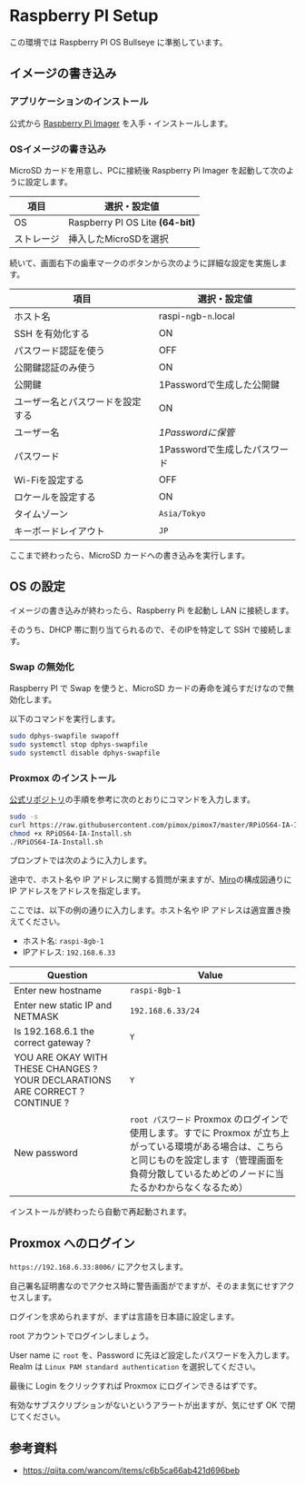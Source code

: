 # Raspberry PI Setup

この環境では Raspberry PI OS Bullseye に準拠しています。

## イメージの書き込み

### アプリケーションのインストール

公式から [Raspberry Pi Imager](https://www.raspberrypi.com/software/) を入手・インストールします。

### OSイメージの書き込み

MicroSD カードを用意し、PCに接続後 Raspberry Pi Imager を起動して次のように設定します。

|項目|選択・設定値|
|---|---|
|OS|Raspberry PI OS Lite **(64-bit)**|
|ストレージ|挿入したMicroSDを選択|

続いて、画面右下の歯車マークのボタンから次のように詳細な設定を実施します。

|項目|選択・設定値|
|---|---|
|ホスト名|raspi-`n`gb-`n`.local|
|SSH を有効化する|ON|
|パスワード認証を使う|OFF|
|公開鍵認証のみ使う|ON|
|公開鍵|1Passwordで生成した公開鍵|
|ユーザー名とパスワードを設定する|ON|
|ユーザー名|*1Passwordに保管*|
|パスワード|1Passwordで生成したパスワード|
|Wi-Fiを設定する|OFF|
|ロケールを設定する|ON|
|タイムゾーン|`Asia/Tokyo`|
|キーボードレイアウト|`JP`|

ここまで終わったら、MicroSD カードへの書き込みを実行します。

## OS の設定

イメージの書き込みが終わったら、Raspberry Pi を起動し LAN に接続します。

そのうち、DHCP 帯に割り当てられるので、そのIPを特定して SSH で接続します。

### Swap の無効化

Raspberry PI で Swap を使うと、MicroSD カードの寿命を減らすだけなので無効化します。

以下のコマンドを実行します。

```sh
sudo dphys-swapfile swapoff
sudo systemctl stop dphys-swapfile
sudo systemctl disable dphys-swapfile
```

### Proxmox のインストール

[公式リポジトリ](https://github.com/pimox/pimox7)の手順を参考に次のとおりにコマンドを入力します。

```sh
sudo -s
curl https://raw.githubusercontent.com/pimox/pimox7/master/RPiOS64-IA-Install.sh > RPiOS64-IA-Install.sh
chmod +x RPiOS64-IA-Install.sh
./RPiOS64-IA-Install.sh
```

プロンプトでは次のように入力します。

途中で、ホスト名や IP アドレスに関する質問が来ますが、[Miro](https://miro.com/app/board/uXjVOnZ07F0=/?share_link_id=250765172883)の構成図通りに IP アドレスをアドレスを指定します。

ここでは、以下の例の通りに入力します。ホスト名や IP アドレスは適宜置き換えてください。

- ホスト名: `raspi-8gb-1`
- IPアドレス: `192.168.6.33`

|Question|Value|
|---|---|
|Enter new hostname|`raspi-8gb-1`|
|Enter new static IP and NETMASK|`192.168.6.33/24`|
|Is 192.168.6.1 the correct gateway ?|`Y`|
|YOU ARE OKAY WITH THESE CHANGES ? YOUR DECLARATIONS ARE CORRECT ? CONTINUE ?|`Y`|
|New password|`root パスワード` Proxmox のログインで使用します。すでに Proxmox が立ち上がっている環境がある場合は、こちらと同じものを設定します（管理画面を負荷分散しているためどのノードに当たるかわからなくなるため）|

インストールが終わったら自動で再起動されます。

## Proxmox へのログイン

`https://192.168.6.33:8006/` にアクセスします。

自己署名証明書なのでアクセス時に警告画面がでますが、そのまま気にせすアクセスします。

ログインを求められますが、まずは言語を日本語に設定します。

root アカウントでログインしましょう。

User name に `root` を、Password に先ほど設定したパスワードを入力します。
Realm は `Linux PAM standard authentication` を選択してください。

最後に Login をクリックすれば Proxmox にログインできるはずです。

有効なサブスクリプションがないというアラートが出ますが、気にせず OK で閉じてください。

## 参考資料

- <https://qiita.com/wancom/items/c6b5ca66ab421d696beb>
